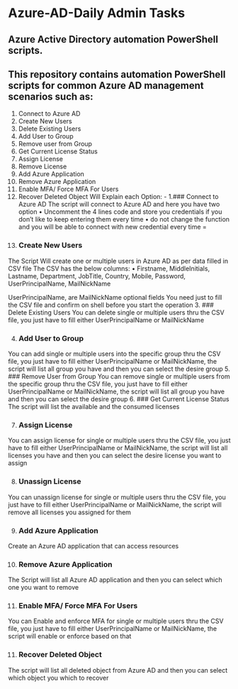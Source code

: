 # Azure-AD-Daily Admin Tasks
## Azure Active Directory automation PowerShell scripts.
## This repository contains automation PowerShell scripts for common Azure AD management scenarios such as:
1.	Connect to Azure AD
2.	Create New Users
3.	Delete Existing Users
4.	Add User to Group
5.	Remove user from Group
6.	Get Current License Status
7.	Assign License
8.	Remove License
9.	Add Azure Application
10.	Remove Azure Application
11.	Enable MFA/ Force MFA For Users
12.	Recover Deleted Object
Will Explain each Option: -
1.###	Connect to Azure AD
The script will connect to Azure AD and here you have two option
•	Uncomment the 4 lines code and store you credentials if you don’t like to keep entering them every time
•	do not change the function and you will be able to connect with new credential every time = 
2. ### Create New Users
The Script Will create one or multiple users in Azure AD as per data filled in CSV file
The CSV has the below columns:
•	Firstname, MiddleInitials, Lastname, Department, JobTitle, Country, Mobile, Password, UserPrincipalName, MailNickName

UserPrincipalName, are MailNickName optional fields
You need just to fill the CSV file and confirm on shell before you start the operation
3. ### Delete Existing Users
You can delete single or multiple users thru the CSV file, you just have to fill either UserPrincipalName or MailNickName

4. ### Add User to Group
You can add single or multiple users into the specific group thru the CSV file, you just have to fill either UserPrincipalName or MailNickName, the script will list all group you have and then you  can select the desire group
5. ### Remove User from Group
You can remove single or multiple users from the specific group thru the CSV file, you just have to fill either UserPrincipalName or MailNickName, the script will list all group you have and then you  can select the desire group
6. ### Get Current License Status
The script will list the available and the consumed licenses

7. ### Assign License
You can assign license for single or multiple users thru the CSV file, you just have to fill either UserPrincipalName or MailNickName, the script will list all licenses  you have and then you  can select the desire license you want to assign

8. ### Unassign License
You can unassign license for single or multiple users thru the CSV file, you just have to fill either UserPrincipalName or MailNickName, the script will remove all licenses you assigned for them

9. ### Add Azure Application
Create an Azure AD application that can access resources

10. ### Remove Azure Application
The Script will list all Azure AD application and then you can select which one you want to remove 

11. ### Enable MFA/ Force MFA For Users
You can Enable and enforce MFA for single or multiple users thru the CSV file, you just have to fill either UserPrincipalName or MailNickName, the script will enable or enforce based on that

11. ### Recover Deleted Object
The script will list all deleted object from Azure AD and then you can select which object you which to recover
